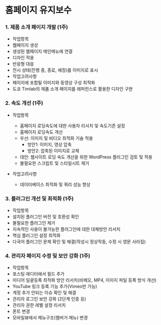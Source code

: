 # 홈페이지 유지보수

### 1. 제품 소개 페이지 개발 (1주)

- 작업항목
- 웹페이지 생성
- 생성된 웹페이지 메인메뉴에 연결
- 디자인 적용
- 반응형 대응
- 전시 상태(진행 중, 종료, 예정)를 이미지로 표시
- 작업고려사항
- 페이지에 포함될 이미지와 동영상 구성 최적화
- 도쿄 Timlab의 제품 소개 페이지를 레퍼런스로 활용한 디자인 구현



### 2. 속도 개선 (1주)

- 작업항목

  - 홈페이지 로딩속도에 대한 사용자 리서치 및 속도기준 설정
  - 홈페이지 로딩속도 개선
  - 우선: 이미지 및 비디오 최적화 기술 적용
    - 방안1: 이미지, 영상 압축
    - 방안2: 압축된 이미지로 교체
  - 대안: 웹사이트 로딩 속도 개선을 위한 WordPress 플러그인 검토 및 적용
  - 불필요한 스크립트 및 스타일시트 제거

- 작업고려사항

  - 데이터베이스 최적화 및 쿼리 성능 향상

  

### 3. 플러그인 개선 및 최적화 (1주)

- 작업항목
- 설치된 플러그인 버전 및 호환성 확인
- 불필요한 플러그인 제거
- 지속적인 사용이 불가능한 플러그인에 대한 대체방안 리서치
- 핵심 플러그인 설정 최적화
- 다국어 플러그인 문제 확인 및 해결(작성시 정상작동, 수정 시 영문 사라짐)



### 4. 관리자 페이지 수정 및 보안 강화 (1주)

- 작업항목
- 포스팅 에디터에서 필드 추가
- 미디어 일괄등록 최적화 방안 리서치(비메오, MP4, 이미지 파일 등록 방식 개선)
- YouTube 링크 등록 기능 추가(Vimeo만 가능)
- 계정 추가 안되는 이슈 확인 및 해결 
- 관리자 로그인 보안 강화 (2단계 인증 등)
- 관리자 권한 레벨 설정 리서치
- 폰트 변경
- 모바일뷰에서 메뉴구조(햄버거 메뉴) 변경